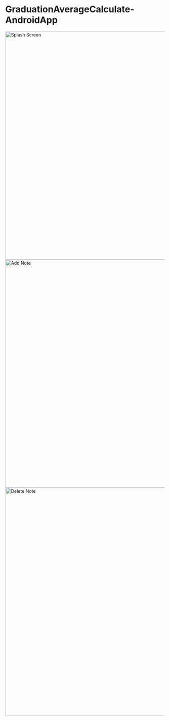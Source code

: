 # GraduationAverageCalculate-AndroidApp
<img src="https://user-images.githubusercontent.com/18592588/63828591-b8c54680-c96f-11e9-8e51-fedeaa1ebeb1.gif" alt="Splash Screen" height="720">
<img src="https://user-images.githubusercontent.com/18592588/63798886-900f6380-c913-11e9-8f0a-13d16dec2cd9.gif" alt="Add Note" height="720">
<img src="https://user-images.githubusercontent.com/18592588/63798447-c26c9100-c912-11e9-8246-2e6bad4a4783.gif" alt="Delete Note" height="720">
